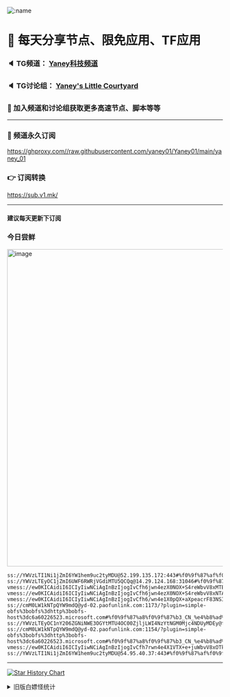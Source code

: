    ![:name](https://count.getloli.com/get/@yaney01?theme=gelbooru-h)

# 🚀 每天分享节点、限免应用、TF应用
### 🔈 TG频道： [Yaney科技频道](https://t.me/yaney_01) 
### 🔈 TG讨论组： [Yaney's Little Courtyard](https://t.me/+caB8IkK7JvMzM2I1)
### 🔔 加入频道和讨论组获取更多高速节点、脚本等等  
***
### 🔗  频道永久订阅
   https://ghproxy.com//raw.githubusercontent.com/yaney01/Yaney01/main/yaney_01
### 👉  订阅转换
   https://sub.v1.mk/
***
#### 建议每天更新下订阅
### 今日尝鲜
<img width="740" alt="image" src="https://github.com/yaney01/Yaney01/assets/53202722/29bbe06f-9769-420b-9ebf-fc4d379dd047">

```
ss://YWVzLTI1Ni1jZmI6YW1hem9uc2tyMDU@52.199.135.172:443#%f0%9f%87%af%f0%9f%87%b5_JP_%e6%97%a5%e6%9c%ac_160
ss://YWVzLTEyOC1jZmI6UWF6RWRjVGdiMTU5QCQq@14.29.124.168:31046#%f0%9f%87%a8%f0%9f%87%b3_CN_%e4%b8%ad%e5%9b%bd_334
vmess://ew0KICAidiI6ICIyIiwNCiAgInBzIjogIvCfh6jwn4ezX0NOX+S4reWbvV8xMTEiLA0KICAiYWRkIjogIjE4My4yMzIuMTEzLjY2IiwNCiAgInBvcnQiOiAiMjI4NjAiLA0KICAiaWQiOiAiMTNlZDJmNDAtNThjNy00YWQxLWEwYzgtMGNiYzgzZTMyNjIzIiwNCiAgImFpZCI6ICIwIiwNCiAgInNjeSI6ICJhdXRvIiwNCiAgIm5ldCI6ICJ0Y3AiLA0KICAidHlwZSI6ICJub25lIiwNCiAgImhvc3QiOiAiIiwNCiAgInBhdGgiOiAiIiwNCiAgInRscyI6ICIiLA0KICAic25pIjogIiINCn0=
vmess://ew0KICAidiI6ICIyIiwNCiAgInBzIjogIvCfh6jwn4ezX0NOX+S4reWbvV8xNTAiLA0KICAiYWRkIjogIjIxMS45MC4yNDMuMjEyIiwNCiAgInBvcnQiOiAiNDU4MjciLA0KICAiaWQiOiAiYzYzMjkzYjQtNjEzMS00ZjQzLTllMWEtODUxZWIyNzczNzdhIiwNCiAgImFpZCI6ICIwIiwNCiAgInNjeSI6ICJhdXRvIiwNCiAgIm5ldCI6ICJ0Y3AiLA0KICAidHlwZSI6ICJub25lIiwNCiAgImhvc3QiOiAiIiwNCiAgInBhdGgiOiAiIiwNCiAgInRscyI6ICIiLA0KICAic25pIjogIiINCn0=
vmess://ew0KICAidiI6ICIyIiwNCiAgInBzIjogIvCfh6/wn4e1X0pQX+aXpeacrF83NSIsDQogICJhZGQiOiAianAwNC12bTAuZW50cnkuc3J0aGR3LmFydCIsDQogICJwb3J0IjogIjQ0OSIsDQogICJpZCI6ICIxNzE5ZTIzNC1jZjg5LTM1NDEtYWJjOS0xMDhlZDRhYzEyNjAiLA0KICAiYWlkIjogIjAiLA0KICAic2N5IjogImF1dG8iLA0KICAibmV0IjogInRjcCIsDQogICJ0eXBlIjogIm5vbmUiLA0KICAiaG9zdCI6ICIiLA0KICAicGF0aCI6ICIiLA0KICAidGxzIjogIiIsDQogICJzbmkiOiAiIg0KfQ==
ss://cmM0LW1kNTpQYW9mdQ@yd-02.paofunlink.com:1173/?plugin=simple-obfs%3bobfs%3dhttp%3bobfs-host%3dc6a60226523.microsoft.com#%f0%9f%87%a8%f0%9f%87%b3_CN_%e4%b8%ad%e5%9b%bd_120
ss://YWVzLTEyOC1nY206ZGNiNWE3OGYtMTU4OC00ZjljLWI4NzYtNGM0Mjc4NDUyMDEy@fae1.interface.buzz:44747#%f0%9f%87%a8%f0%9f%87%b3_CN_%e4%b8%ad%e5%9b%bd_202
ss://cmM0LW1kNTpQYW9mdQ@yd-02.paofunlink.com:1154/?plugin=simple-obfs%3bobfs%3dhttp%3bobfs-host%3dc6a60226523.microsoft.com#%f0%9f%87%a8%f0%9f%87%b3_CN_%e4%b8%ad%e5%9b%bd_186
vmess://ew0KICAidiI6ICIyIiwNCiAgInBzIjogIvCfh7rwn4e4X1VTX+e+juWbvV8xOTkiLA0KICAiYWRkIjogIjE5Mi43NC4yNDIuMTU1IiwNCiAgInBvcnQiOiAiNDQ2NjciLA0KICAiaWQiOiAiNDE4MDQ4YWYtYTI5My00Yjk5LTliMGMtOThjYTM1ODBkZDI0IiwNCiAgImFpZCI6ICI2NCIsDQogICJzY3kiOiAiYXV0byIsDQogICJuZXQiOiAidGNwIiwNCiAgInR5cGUiOiAibm9uZSIsDQogICJob3N0IjogIiIsDQogICJwYXRoIjogIiIsDQogICJ0bHMiOiAiIiwNCiAgInNuaSI6ICIiDQp9
ss://YWVzLTI1Ni1jZmI6YW1hem9uc2tyMDU@54.95.40.37:443#%f0%9f%87%af%f0%9f%87%b5_JP_%e6%97%a5%e6%9c%ac_115

```

***
   [![Star History Chart](https://api.star-history.com/svg?repos=yaney01/Yaney01&type=Date)](https://star-history.com/#yaney01/Yaney01&Date)
<details>
     <summary>旧版白嫖怪统计</summary>
   <p align="left"> 
  <img src="https://profile-counter.glitch.me/yaney01/count.svg" />
</p>
   </details>
